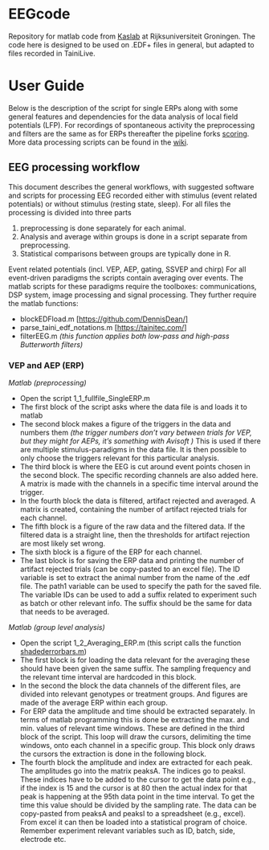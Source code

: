 # EEGcode
Repository for matlab code from [Kaslab](https://research.rug.nl/en/organisations/kas-lab-behavioural-neuroscience) at Rijksuniversiteit Groningen. 
The code here is designed to be used on .EDF+ files in general, but adapted to files recorded in TainiLive.

# User Guide
Below is the description of the script for single ERPs along with some general features and dependencies for the data analysis of local field potentials (LFP). For recordings of spontaneous activity the preprocessing and filters are the same as for ERPs thereafter the pipeline forks [scoring](https://github.com/FrejaGam/EEGcode/wiki/Scoring-of-vigilance-states). More data processing scripts can be found in the [wiki](https://github.com/FrejaGam/EEGcode/wiki).

## EEG processing workflow
This document describes the general workflows, with suggested software and scripts for processing EEG recorded either with stimulus (event related potentials) or without stimulus (resting state, sleep).
For all files the processing is divided into three parts
1.	preprocessing is done separately for each animal.
2.	Analysis and average within groups is done in a script separate from preprocessing.
3.	Statistical comparisons between groups are typically done in R.

Event related potentials (incl. VEP, AEP, gating, SSVEP and chirp)
For all event-driven paradigms the scripts contain averaging over events.
The matlab scripts for these paradigms require the toolboxes: communications, DSP system, image processing and signal processing.
They further require the matlab functions: 
- blockEDFload.m [https://github.com/DennisDean/]
- parse_taini_edf_notations.m [https://tainitec.com/]
- filterEEG.m *(this function applies both low-pass and high-pass Butterworth filters)*

### VEP and AEP (ERP)
*Matlab (preprocessing)*
- Open the script 1_1_fullfile_SingleERP.m
- The first block of the script asks where the data file is and loads it to matlab
- The second block makes a figure of the triggers in the data and numbers them *(the trigger numbers don’t vary between trials for VEP, but they might for AEPs, it’s something with Avisoft )*
This is used if there are multiple stimulus-paradigms in the data file. It is then possible to only choose the triggers relevant for this particular analysis.
- The third block is where the EEG is cut around event points chosen in the second block. The specific recording channels are also added here. A matrix is made with the channels in a specific time interval around the trigger.
- In the fourth block the data is filtered, artifact rejected and averaged. A matrix is created, containing the number of artifact rejected trials for each channel.
- The fifth block is a figure of the raw data and the filtered data. If the filtered data is a straight line, then the thresholds for artifact rejection are most likely set wrong.
- The sixth block is a figure of the ERP for each channel.
- The last block is for saving the ERP data and printing the number of artifact rejected trials (can be copy-pasted to an excel file). The ID variable is set to extract the animal number from the name of the .edf file. The path1 variable can be used to specify the path for the saved file. The variable IDs can be used to add a suffix related to experiment such as batch or other relevant info. The suffix should be the same for data that needs to be averaged.

*Matlab (group level analysis)*
- Open the script 1_2_Averaging_ERP.m (this script calls the function [shadederrorbars.m](https://nl.mathworks.com/matlabcentral/fileexchange/26311-raacampbell-shadederrorbar))
- The first block is for loading the data relevant for the averaging these should have been given the same suffix. The sampling frequency and the relevant time interval are hardcoded in this block.
- In the second the block the data channels of the different files, are divided into relevant genotypes or treatment groups. And figures are made of the average ERP within each group.
- For ERP data the amplitude and time should be extracted separately. In terms of matlab programming this is done be extracting the max. and min. values of relevant time windows. These are defined in the third block of the script. This loop will draw the cursors, delimiting the time windows, onto each channel in a specific group. This block only draws the cursors the extraction is done in the following block.
- The fourth block the amplitude and index are extracted for each peak. The amplitudes go into the matrix peaksA. The indices go to peaksI. 
These indices have to be added to the cursor to get the data point e.g., if the index is 15 and the cursor is at 80 then the actual index for that peak is happening at the 95th data point in the time interval. To get the time this value should be divided by the sampling rate.
The data can be copy-pasted from peaksA and peaksI to a spreadsheet (e.g., excel). From excel it can then be loaded into a statistical program of choice. 
Remember experiment relevant variables such as ID, batch, side, electrode etc.

